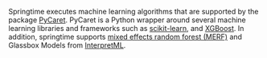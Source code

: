 <!--
SPDX-FileCopyrightText: 2023 Springtime authors

SPDX-License-Identifier: Apache-2.0
-->

Springtime executes machine learning algorithms that are supported by the
package [PyCaret](https://pycaret.readthedocs.io/). PyCaret is a Python wrapper
around several machine learning libraries and frameworks such as
[scikit-learn](https://scikit-learn.org/stable/), and
[XGBoost](https://xgboost.readthedocs.io/en/latest/). In addition, springtime
supports [mixed effects random forest
(MERF)](https://manifoldai.github.io/merf/) and Glassbox Models from
[InterpretML](https://interpret.ml/docs/intro.html).
<!-- see PR #137 -->